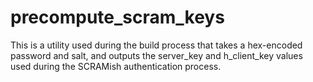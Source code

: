 # precompute_scram_keys

This is a utility used during the build process that takes a hex-encoded password and salt, and outputs the server_key and h_client_key values used during the SCRAMish authentication process.